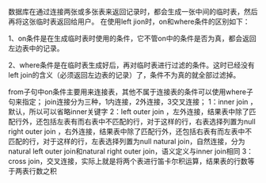<!--
 * @Author: your name
 * @Date: 2021-09-28 15:28:09
 * @LastEditTime: 2021-09-28 15:41:40
 * @LastEditors: Please set LastEditors
 * @Description: In User Settings Edit
 * @FilePath: /CS-notes/C/algorithm/leetcode/175. 组合两个表/175. 组合两个表.md
-->
数据库在通过连接两张或多张表来返回记录时，都会生成一张中间的临时表，然后再将这张临时表返回给用户。 在使用left jion时，on和where条件的区别如下：

1、on条件是在生成临时表时使用的条件，它不管on中的条件是否为真，都会返回左边表中的记录。

2、where条件是在临时表生成好后，再对临时表进行过滤的条件。这时已经没有left join的含义（必须返回左边表的记录）了，条件不为真的就全部过滤掉。


from子句中on条件主要用来连接表，其他不属于连接表的条件可以使用where子句来指定； join连接分为三种，1内连接，2外连接，3交叉连接； 1：inner join ，默认，所以可以省略inner关键字 2：left outer join ，左外连接，结果表中除了匹配行外，还包括左表有而右表中不匹配的行，对于这样的行，右表选择列置为null right outer join ，右外连接，结果表中除了匹配行外，还包括右表有而左表中不匹配的行，对于这样的行，左表选择列置为null natural join，自然连接，分为natural left outer join和natural right outer join，语义定义与inner join相同 3：cross join，交叉连接，实际上就是将两个表进行笛卡尔积运算，结果表的行数等于两表行数之积